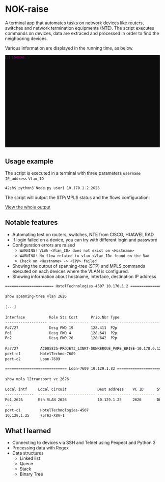 # NOK-raise

A terminal app that automates tasks on network devices like routers, switches and network termination equipments (NTE).
The script executes commands on devices, data are extraced and processed in order to find the neighboring devices.

Various information are displayed in the running time, as below.

![App demo](Resc/demo_nok.gif)

## Usage example

The script is executed in a terminal with three parameters `username` `IP_address` `Vlan_ID`

```sh
42sh$ python3 Node.py user1 10.170.1.2 2626
```
The script will output the STP/MPLS status and the flows configuration:

[View the whole output](Annex/check_done_10.170.1.2_2626.txt)

## Notable features

* Automating test on routers, switches, NTE from CISCO, HUAWEI, RAD
* If login failed on a device, you can try with different login and password
* Configuration errors are raised
   * `WARNING! VLAN <Vlan_ID> does not exist on <Hostname>`
   * `WARNING! No flow related to vlan <Vlan_ID> found on the Rad`
   * `Check on <Hostname> -> <IP@> failed`
* Showing the output of spanning-tree (STP) and MPLS commands executed on each devices where the VLAN is configured.
* Showing information about hostname, interface, destination IP address

```sh
====================== HotelTechnologies-4507 10.170.1.2 ======================
 
show spanning-tree vlan 2626

[...]

Interface           Role Sts Cost      Prio.Nbr Type
------------------- ---- --- --------- -------- --------------------------------
Fa7/27              Desg FWD 19        128.411  P2p
Po1                 Desg FWD 4         128.641  P2p
Po2                 Desg FWD 20        128.642  P2p
 
Fa7/27          AC005825-PROJET3_LINKT-DUNKERQUE_PARE_BRISE-10.170.6.121
port-c1         HotelTechno-7609
port-c2         Loon-7609
```

```sh
============================ Loon-7609 10.129.1.82 ============================
 
show mpls l2transport vc 2626
 
Local intf     Local circuit              Dest address    VC ID      Status
-------------  -------------------------- --------------- ---------- ----------
Po1.2626       Eth VLAN 2626              10.129.1.25     2626       DOWN
---
port-c1         HotelTechnologies-4507
10.129.1.25     75TH2-X8A-1
```

## What I learned

* Connecting to devices via SSH and Telnet using Pexpect and Python 3
* Processing data with Regex
* Data structures
  * Linked list
  * Queue
  * Stack
  * Binary Tree
